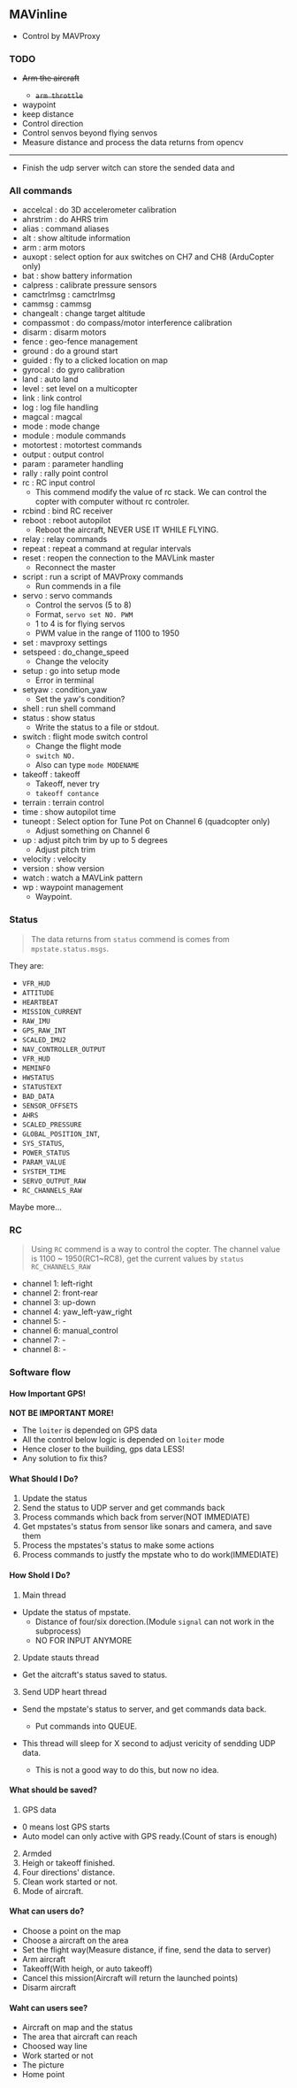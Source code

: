 ## MAVinline

* Control by MAVProxy


### TODO

* <del>Arm the aircraft
  * `arm throttle`
* waypoint
* keep distance
* Control direction
* Control senvos beyond flying senvos
* Measure distance and process the data returns from opencv

---

* Finish the udp server witch can store the sended data and


### All commands

* accelcal             : do 3D accelerometer calibration
* ahrstrim             : do AHRS trim
* alias                : command aliases
* alt                  : show altitude information
* arm                  : arm motors
* auxopt               : select option for aux switches on CH7 and CH8 (ArduCopter only)
* bat                  : show battery information
* calpress             : calibrate pressure sensors
* camctrlmsg           : camctrlmsg
* cammsg               : cammsg
* changealt            : change target altitude
* compassmot           : do compass/motor interference calibration
* disarm               : disarm motors
* fence                : geo-fence management
* ground               : do a ground start
* guided               : fly to a clicked location on map
* gyrocal              : do gyro calibration
* land                 : auto land
* level                : set level on a multicopter
* link                 : link control
* log                  : log file handling
* magcal               : magcal
* mode                 : mode change
* module               : module commands
* motortest            : motortest commands
* output               : output control
* param                : parameter handling
* rally                : rally point control
* rc                   : RC input control
  * This commend modify the value of rc stack. We can control the copter with computer without rc controler.
* rcbind               : bind RC receiver
* reboot               : reboot autopilot
  * Reboot the aircraft, NEVER USE IT WHILE FLYING.
* relay                : relay commands
* repeat               : repeat a command at regular intervals
* reset                : reopen the connection to the MAVLink master
  * Reconnect the master
* script               : run a script of MAVProxy commands
  * Run commends in a file
* servo                : servo commands
  * Control the servos (5 to 8)
  * Format, `servo set NO. PWM`
  * 1 to 4 is for flying servos
  * PWM value in the range of 1100 to 1950
* set                  : mavproxy settings
* setspeed             : do_change_speed
  * Change the velocity
* setup                : go into setup mode
  * Error in terminal
* setyaw               : condition_yaw
  * Set the yaw's condition?
* shell                : run shell command
* status               : show status
  * Write the status to a file or stdout.
* switch               : flight mode switch control
  * Change the flight mode
  * `switch NO.`
  * Also can type `mode MODENAME`
* takeoff              : takeoff
  * Takeoff, never try
  * `takeoff contance`
* terrain              : terrain control
* time                 : show autopilot time
* tuneopt              : Select option for Tune Pot on Channel 6 (quadcopter only)
  * Adjust something on Channel 6
* up                   : adjust pitch trim by up to 5 degrees
  * Adjust pitch trim
* velocity             : velocity
* version              : show version
* watch                : watch a MAVLink pattern
* wp                   : waypoint management
  * Waypoint.

### Status

> The data returns from `status` commend is comes from `mpstate.status.msgs`.

They are:
* `VFR_HUD`
* `ATTITUDE`
* `HEARTBEAT`
* `MISSION_CURRENT`
* `RAW_IMU`
* `GPS_RAW_INT`
* `SCALED_IMU2`
* `NAV_CONTROLLER_OUTPUT`
* `VFR_HUD`
* `MEMINFO`
* `HWSTATUS`
* `STATUSTEXT`
* `BAD_DATA`
* `SENSOR_OFFSETS`
* `AHRS`
* `SCALED_PRESSURE`
* `GLOBAL_POSITION_INT`,
* `SYS_STATUS`,
* `POWER_STATUS`
* `PARAM_VALUE`
* `SYSTEM_TIME`
* `SERVO_OUTPUT_RAW`
* `RC_CHANNELS_RAW`

Maybe more...

### RC

> Using `RC` commend is a way to control the copter. The channel value is 1100 ~ 1950(RC1~RC8), get the current values by `status RC_CHANNELS_RAW`

* channel 1: left-right
* channel 2: front-rear
* channel 3: up-down
* channel 4: yaw_left-yaw_right
* channel 5: -
* channel 6: manual_control
* channel 7: -
* channel 8: -

### Software flow

#### How Important GPS!

**NOT BE IMPORTANT MORE!**

* The `loiter` is depended on GPS data
* All the control below logic is depended on `loiter` mode
* Hence closer to the building, gps data LESS!
* Any solution to fix this?

#### What Should I Do?

1. Update the status
2. Send the status to UDP server and get commands back
3. Process commands which back from server(NOT IMMEDIATE)
4. Get mpstates's status from sensor like sonars and camera, and save them
5. Process the mpstates's status to make some actions
6. Process commands to justfy the mpstate who to do work(IMMEDIATE)

#### How Shold I Do?


1. Main thread

  * Update the status of mpstate.  
    - Distance of four/six dorection.(Module `signal` can not work in the subprocess)
    - NO FOR INPUT ANYMORE

2. Update stauts thread

  * Get the aitcraft's status saved to status.

3. Send UDP heart thread

  * Send the mpstate's status to server, and get commands data back.
    - Put commands into QUEUE.

  * This thread will sleep for X second to adjust vericity of sendding UDP data.
    - This is not a good way to do this, but now no idea.


#### What should be saved?

1. GPS data
  * 0 means lost GPS starts
  * Auto model can only active with GPS ready.(Count of stars is enough)
2. Armded
3. Heigh or takeoff finished.
4. Four directions' distance.
5. Clean work started or not.
6. Mode of aircraft.

#### What can users do?

* Choose a point on the map
* Choose a aircraft on the area
* Set the flight way(Measure distance, if fine, send the data to server)
* Arm aircraft
* Takeoff(With heigh, or auto takeoff)
* Cancel this mission(Aircraft will return the launched points)
* Disarm aircraft

#### Waht can users see?

* Aircraft on map and the status
* The area that aircraft can reach
* Choosed way line
* Work started or not
* The picture
* Home point